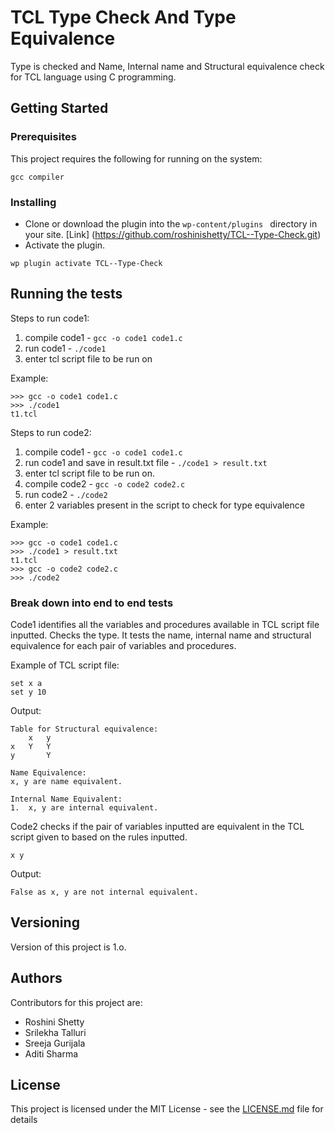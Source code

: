 ﻿# TCL Type Check And Type Equivalence

Type is checked and Name, Internal name and Structural equivalence  check for TCL language using C programming.

## Getting Started

### Prerequisites

This project requires the following for running on the system:
```
gcc compiler
```

### Installing

* Clone or download the plugin into the ```wp-content/plugins ``` directory in your site.
[Link]
(https://github.com/roshinishetty/TCL--Type-Check.git)
* Activate the plugin.
``` 
wp plugin activate TCL--Type-Check
```

## Running the tests

Steps to run code1:
1. compile code1 - ```gcc -o code1 code1.c ```
2. run code1 - ```./code1 ```
3. enter tcl script file to be run on

Example:
```
>>> gcc -o code1 code1.c
>>> ./code1
t1.tcl
```

Steps to run code2:
1. compile code1 - ```gcc -o code1 code1.c ```
2. run code1 and save in result.txt file - ```./code1 > result.txt ```
3. enter tcl script file to be run on.
4. compile code2 - ```gcc -o code2 code2.c ```
5. run code2 - ```./code2 ```
6. enter 2 variables present in the script to check for type equivalence 

Example:
```
>>> gcc -o code1 code1.c
>>> ./code1 > result.txt
t1.tcl
>>> gcc -o code2 code2.c
>>> ./code2
```

### Break down into end to end tests

Code1 identifies all the variables and procedures available in TCL script file inputted. Checks the type. It tests the name, internal name and structural equivalence for each pair of variables and procedures.

Example of TCL script file:
```
set x a
set y 10
```
Output:
```
Table for Structural equivalence:
	x 	y
x	Y   Y
y	 	Y

Name Equivalence:
x, y are name equivalent.

Internal Name Equivalent:
1.	x, y are internal equivalent.
```
Code2 checks if the pair of variables inputted are equivalent in the TCL script given to based on the rules inputted.

```
x y
```

Output:
```
False as x, y are not internal equivalent.
```

## Versioning

Version of this project is 1.o. 

## Authors

Contributors for this project are:
* Roshini Shetty
* Srilekha Talluri
* Sreeja Gurijala
* Aditi Sharma

## License

This project is licensed under the MIT License - see the [LICENSE.md](LICENSE.md) file for details